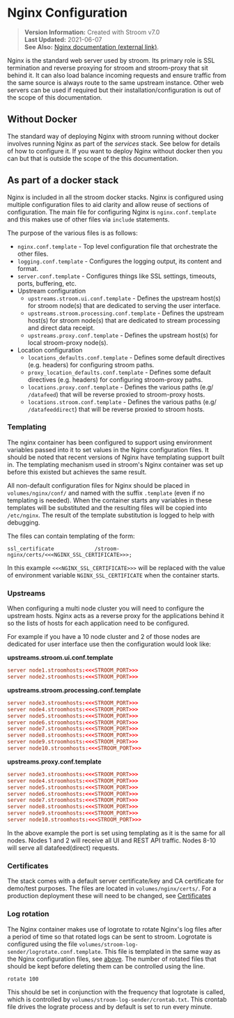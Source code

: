 # Nginx Configuration

> **Version Information:** Created with Stroom v7.0  
> **Last Updated:** 2021-06-07  
> **See Also:** [Nginx documentation (external link)](https://nginx.org/en/docs/).

Nginx is the standard web server used by stroom.
Its primary role is SSL termination and reverse proxying for stroom and stroom-proxy that sit behind it.
It can also load balance incoming requests and ensure traffic from the same source is always route to the same upstream instance.
Other web servers can be used if required but their installation/configuration is out of the scope of this documentation.


## Without Docker

The standard way of deploying Nginx with stroom running without docker involves running Nginx as part of the _services_ stack.
See below for details of how to configure it.
If you want to deploy Nginx without docker then you can but that is outside the scope of the this documentation.


## As part of a docker stack

Nginx is included in all the stroom docker stacks.
Nginx is configured using multiple configuration files to aid clarity and allow reuse of sections of configuration.
The main file for configuring Nginx is `nginx.conf.template` and this makes use of other files via `include` statements.

The purpose of the various files is as follows:

* `nginx.conf.template` - Top level configuration file that orchestrate the other files.
* `logging.conf.template` - Configures the logging output, its content and format.
* `server.conf.template` - Configures things like SSL settings, timeouts, ports, buffering, etc.
* Upstream configuration
  * `upstreams.stroom.ui.conf.template` - Defines the upstream host(s) for stroom node(s) that are dedicated to serving the user interface.
  * `upstreams.stroom.processing.conf.template` - Defines the upstream host(s) for stroom node(s) that are dedicated to stream processing and direct data receipt.
  * `upstreams.proxy.conf.template` - Defines the upstream host(s) for local stroom-proxy node(s).
* Location configuration
  * `locations_defaults.conf.template` - Defines some default directives (e.g. headers) for configuring stroom paths.
  * `proxy_location_defaults.conf.template` - Defines some default directives (e.g. headers) for configuring stroom-proxy paths. 
  * `locations.proxy.conf.template` - Defines the various paths (e.g/ `/datafeed`) that will be reverse proxied to stroom-proxy hosts.
  * `locations.stroom.conf.template` - Defines the various paths (e.g/ `/datafeeddirect`) that will be reverse proxied to stroom hosts. 


### Templating

The nginx container has been configured to support using environment variables passed into it to set values in the Nginx configuration files.
It should be noted that recent versions of Nginx have templating support built in.
The templating mechanism used in stroom's Nginx container was set up before this existed but achieves the same result.

All non-default configuration files for Nginx should be placed in `volumes/nginx/conf/` and named with the suffix `.template` (even if no templating is needed).
When the container starts any variables in these templates will be substituted and the resulting files will be copied into `/etc/nginx`.
The result of the template substitution is logged to help with debugging.

The files can contain templating of the form:

```
ssl_certificate             /stroom-nginx/certs/<<<NGINX_SSL_CERTIFICATE>>>;
```

In this example `<<<NGINX_SSL_CERTIFICATE>>>` will be replaced with the value of environment variable `NGINX_SSL_CERTIFICATE` when the container starts.


### Upstreams

When configuring a multi node cluster you will need to configure the upstream hosts.
Nginx acts as a reverse proxy for the applications behind it so the lists of hosts for each application need to be configured.

For example if you have a 10 node cluster and 2 of those nodes are dedicated for user interface use then the configuration would look like:

**upstreams.stroom.ui.conf.template**
```conf
server node1.stroomhosts:<<<STROOM_PORT>>>
server node2.stroomhosts:<<<STROOM_PORT>>>
```

**upstreams.stroom.processing.conf.template**
```conf
server node3.stroomhosts:<<<STROOM_PORT>>>
server node4.stroomhosts:<<<STROOM_PORT>>>
server node5.stroomhosts:<<<STROOM_PORT>>>
server node6.stroomhosts:<<<STROOM_PORT>>>
server node7.stroomhosts:<<<STROOM_PORT>>>
server node8.stroomhosts:<<<STROOM_PORT>>>
server node9.stroomhosts:<<<STROOM_PORT>>>
server node10.stroomhosts:<<<STROOM_PORT>>>
```

**upstreams.proxy.conf.template**
```conf
server node3.stroomhosts:<<<STROOM_PORT>>>
server node4.stroomhosts:<<<STROOM_PORT>>>
server node5.stroomhosts:<<<STROOM_PORT>>>
server node6.stroomhosts:<<<STROOM_PORT>>>
server node7.stroomhosts:<<<STROOM_PORT>>>
server node8.stroomhosts:<<<STROOM_PORT>>>
server node9.stroomhosts:<<<STROOM_PORT>>>
server node10.stroomhosts:<<<STROOM_PORT>>>
```

In the above example the port is set using templating as it is the same for all nodes.
Nodes 1 and 2 will receive all UI and REST API traffic.
Nodes 8-10 will serve all datafeed(direct) requests.


### Certificates

The stack comes with a default server certificate/key and CA certificate for demo/test purposes.
The files are located in `volumes/nginx/certs/`.
For a production deployment these will need to be changed, see [Certificates](../configuration.md#configuration)


### Log rotation

The Nginx container makes use of logrotate to rotate Nginx's log files after a period of time so that rotated logs can be sent to stroom.
Logrotate is configured using the file `volumes/stroom-log-sender/logrotate.conf.template`.
This file is templated in the same way as the Nginx configuration files, see [above](#templating).
The number of rotated files that should be kept before deleting them can be controlled using the line.

```
rotate 100
```

This should be set in conjunction with the frequency that logrotate is called, which is controlled by `volumes/stroom-log-sender/crontab.txt`.
This crontab file drives the lograte process and by default is set to run every minute.

